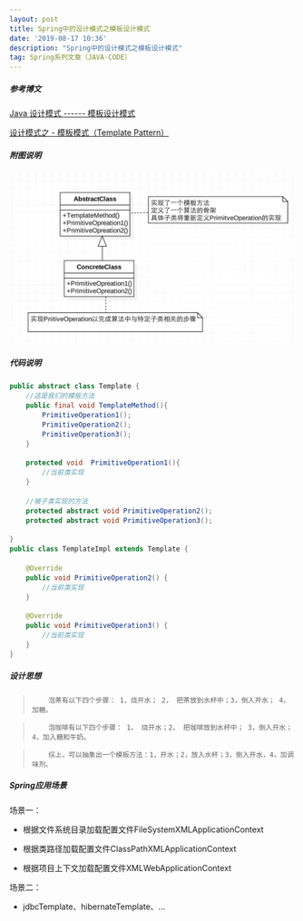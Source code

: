 ```yaml
---
layout: post
title: Spring中的设计模式之模板设计模式
date: '2019-08-17 10:36'
description: "Spring中的设计模式之模板设计模式"
tag: Spring系列文章（JAVA-CODE）
---
```


##### 参考博文

[Java 设计模式 ------ 模板设计模式](https://www.cnblogs.com/SamWeb/p/8007533.html)

[设计模式之 - 模板模式（Template Pattern）](https://www.cnblogs.com/qq-361807535/p/6854191.html)

##### 附图说明

![模板设计模式](../images/post/模板设计模式.jpg)

##### 代码说明

```java
public abstract class Template {
    //这是我们的模板方法
    public final void TemplateMethod(){
        PrimitiveOperation1();  
        PrimitiveOperation2();
        PrimitiveOperation3();
    }

    protected void  PrimitiveOperation1(){
        //当前类实现
    }

    //被子类实现的方法
    protected abstract void PrimitiveOperation2();
    protected abstract void PrimitiveOperation3();

}
public class TemplateImpl extends Template {

    @Override
    public void PrimitiveOperation2() {
        //当前类实现
    }

    @Override
    public void PrimitiveOperation3() {
        //当前类实现
    }
}
```

##### 设计思想

>         泡茶有以下四个步骤： 1，烧开水； 2， 把茶放到水杯中；3，倒入开水； 4，加糖。

>         泡咖啡有以下四个步骤： 1， 烧开水；2， 把咖啡放到水杯中； 3，倒入开水；4，加入糖和牛奶。

>         综上，可以抽象出一个模板方法：1，开水；2，放入水杯；3，倒入开水，4，加调味剂。

##### Spring应用场景

场景一：

- 根据文件系统目录加载配置文件FileSystemXMLApplicationContext

- 根据类路径加载配置文件ClassPathXMLApplicationContext

- 根据项目上下文加载配置文件XMLWebApplicationContext

场景二：

- jdbcTemplate、hibernateTemplate、...
